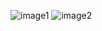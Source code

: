 

![image1](https://github.com/kkween/eureka-service/assets/104529607/5898702b-621d-4d18-a3fd-f617ba466afa)
![image2](https://github.com/kkween/eureka-service/assets/104529607/01ffe102-5895-4100-8e97-d67ef0e747d8)

